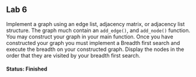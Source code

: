 ## Lab 6
Implement a graph using an edge list, adjacency matrix, or adjacency list
structure. The graph much contain an `add_edge()`, and `add_node()` function.
You may construct your graph in your main function. Once you have constructed
your graph you must implement a Breadth first search and execute the breadth on
your constructed graph. Display the nodes in the order that they are visited by
your breadth first search.

#### Status: Finished
